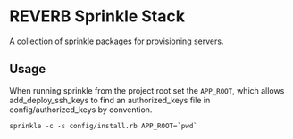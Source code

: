 REVERB Sprinkle Stack
=====================

A collection of sprinkle packages for provisioning servers.

## Usage

When running sprinkle from the project root set the `APP_ROOT`, which allows
add_deploy_ssh_keys to find an authorized_keys file in config/authorized_keys by
convention.

    sprinkle -c -s config/install.rb APP_ROOT=`pwd`
